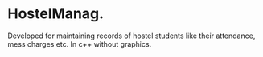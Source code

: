 # HostelManag.
Developed for maintaining records of hostel students like their attendance, mess charges etc.
In c++ without graphics.
